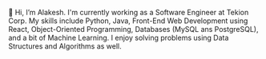 👋 Hi, I’m Alakesh.
I'm currently working as a Software Engineer at Tekion Corp.
My skills include Python, Java, Front-End Web Development using React, Object-Oriented Programming, Databases (MySQL ans PostgreSQL), and a bit of Machine Learning.
I enjoy solving problems using Data Structures and Algorithms as well.


<!---
alokesh985/alokesh985 is a ✨ special ✨ repository because its `README.md` (this file) appears on your GitHub profile.
You can click the Preview link to take a look at your changes.
--->
